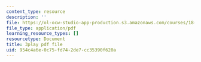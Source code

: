 ```yaml
---
content_type: resource
description: ''
file: https://ol-ocw-studio-app-production.s3.amazonaws.com/courses/18-s997-introduction-to-matlab-programming-fall-2011/954c4a6e0c75fd742de7cc35390f620a_OisFNNzz3xQ.pdf
file_type: application/pdf
learning_resource_types: []
resourcetype: Document
title: 3play pdf file
uid: 954c4a6e-0c75-fd74-2de7-cc35390f620a
---
```

